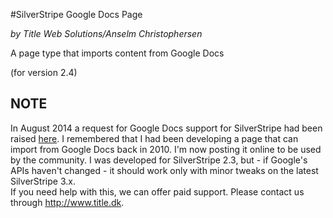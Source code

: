 #SilverStripe Google Docs Page

_by Title Web Solutions/Anselm Christophersen_

A page type that imports content from Google Docs

(for version 2.4)
## NOTE

In August 2014 a request for Google Docs support for SilverStripe had been raised [here](http://silverstripe.uservoice.com/forums/251266-new-features/suggestions/6240888-google-docs-support). I remembered that I had been developing a page that can import from Google Docs back in 2010. I'm now posting it online to be used by the community. I was developed for SilverStripe 2.3, but - if Google's APIs haven't changed - it should work only with minor tweaks on the latest SilverStripe 3.x.    
If you need help with this, we can offer paid support. Please contact us through <http://www.title.dk>.
